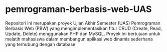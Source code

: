 # pemrograman-berbasis-web-UAS
Repositori ini merupakan proyek Ujian Akhir Semester (UAS) Pemrograman Berbasis Web (PBW) yang mengimplementasikan fitur CRUD (Create, Read, Update, Delete) menggunakan PHP dan MySQL. Proyek ini bertujuan untuk melatih mahasiswa dalam membangun aplikasi web dinamis sederhana yang terhubung dengan database
